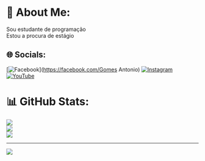 # 💫 About Me:
Sou estudante de programação <br>Estou a procura de estágio 


## 🌐 Socials:
[![Facebook](https://img.shields.io/badge/Facebook-%231877F2.svg?logo=Facebook&logoColor=white)](https://facebook.com/Gomes Antonio) [![Instagram](https://img.shields.io/badge/Instagram-%23E4405F.svg?logo=Instagram&logoColor=white)](https://instagram.com/ig_1.9.9.6) [![YouTube](https://img.shields.io/badge/YouTube-%23FF0000.svg?logo=YouTube&logoColor=white)](https://youtube.com/@@IsmaelGomes-cq4rv) 
# 📊 GitHub Stats:
![](https://github-readme-stats.vercel.app/api?username=Majestosoig&theme=midnight-purple&hide_border=false&include_all_commits=false&count_private=false)<br/>
![](https://github-readme-streak-stats.herokuapp.com/?user=Majestosoig&theme=midnight-purple&hide_border=false)<br/>
![](https://github-readme-stats.vercel.app/api/top-langs/?username=Majestosoig&theme=midnight-purple&hide_border=false&include_all_commits=false&count_private=false&layout=compact)

---
[![](https://visitcount.itsvg.in/api?id=Majestosoig&icon=0&color=0)](https://visitcount.itsvg.in)

<!-- Proudly created with GPRM ( https://gprm.itsvg.in ) -->